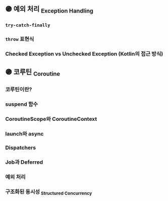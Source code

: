 ## 🟣 예외 처리 <sub>Exception Handling</sub>
### `try-catch-finally`
### `throw` 표현식
### Checked Exception vs Unchecked Exception (Kotlin의 접근 방식)  

## 🟣 코루틴 <sub>Coroutine</sub>
### 코루틴이란?
### suspend 함수
### CoroutineScope와 CoroutineContext
### launch와 async
### Dispatchers
### Job과 Deferred
### 예외 처리
### 구조화된 동시성 <sub>Structured Concurrency</sub>